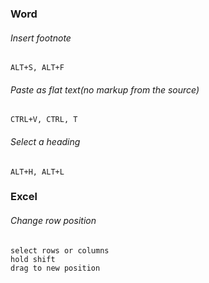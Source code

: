### Word

###### Insert footnote
    
    ALT+S, ALT+F

###### Paste as flat text(no markup from the source)

    CTRL+V, CTRL, T
    
###### Select a heading

    ALT+H, ALT+L

### Excel

###### Change row position

    select rows or columns
    hold shift
    drag to new position
    
